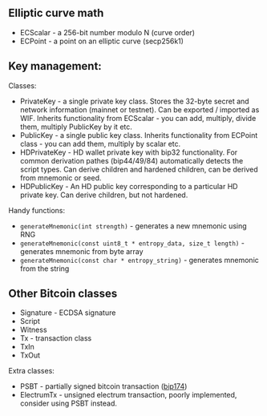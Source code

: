 
## Elliptic curve math

- ECScalar - a 256-bit number modulo N (curve order)
- ECPoint - a point on an elliptic curve (secp256k1)


## Key management:

Classes:

- PrivateKey - a single private key class. Stores the 32-byte secret and network information (mainnet or testnet). Can be exported / imported as WIF. Inherits functionality from ECScalar - you can add, multiply, divide them, multiply PublicKey by it etc.
- PublicKey - a single public key class. Inherits functionality from ECPoint class - you can add them, multiply by scalar etc.
- HDPrivateKey - HD wallet private key with bip32 functionality. For common derivation pathes (bip44/49/84) automatically detects the script types. Can derive children and hardened children, can be derived from mnemonic or seed.
- HDPublicKey - An HD public key corresponding to a particular HD private key. Can derive children, but not hardened.

Handy functions:

- `generateMnemonic(int strength)` - generates a new mnemonic using RNG
- `generateMnemonic(const uint8_t * entropy_data, size_t length)` - generates mnemonic from byte array
- `generateMnemonic(const char * entropy_string)` - generates mnemonic from the string

## Other Bitcoin classes

- Signature - ECDSA signature
- Script
- Witness
- Tx - transaction class
- TxIn
- TxOut

Extra classes:

- PSBT - partially signed bitcoin transaction ([bip174](https://github.com/bitcoin/bips/blob/master/bip-0174.mediawiki))
- ElectrumTx - unsigned electrum transaction, poorly implemented, consider using PSBT instead.
